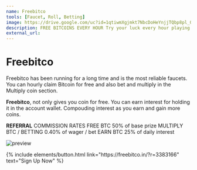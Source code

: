 ```yaml
---
name: Freebitco
tools: [Faucet, Roll, Betting]
image: https://drive.google.com/uc?id=1qtiwmXgjmkt7NbcDoHeYnjjTQbp8pl_O
description: FREE BITCOINS EVERY HOUR Try your luck every hour playing our simple game and you could win up to $200 in free bitcoins!
external_url: 
---
```


# Freebitco

Freebitco has been running for a long time and is the most reliable faucets. You can hourly claim Bitcoin for free and also bet and multiply in the Multiply coin section. 

**Freebitco**, not only gives you coin for free. You can earn interest for holding it in the account wallet. Compouding interest as you earn and gain more coins.  

**REFERRAL** COMMISSION RATES
FREE BTC 50% of base prize MULTIPLY BTC / BETTING 0.40% of wager / bet EARN BTC 25% of daily interest

![preview](https://drive.google.com/uc?id=18xlL11zoxsCFkBpMB_cIVwwXUKSyUTpL)


<p class="text-center">
{% include elements/button.html link="https://freebitco.in/?r=3383166" text="Sign Up Now" %}
</p>

